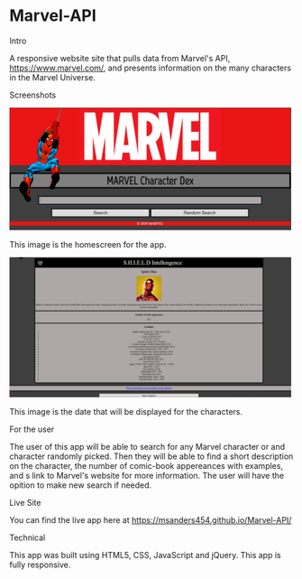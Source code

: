 # Marvel-API

Intro

A responsive website site that pulls data from Marvel's API, https://www.marvel.com/, and presents information on the many characters in the Marvel Universe.

Screenshots

<img src="Images/App-HomePage.png" width="500"/>

This image is the homescreen for the app.

<img src="Images/Character-Data.png" width="500"/>

This image is the date that will be displayed for the characters.

For the user

The user of this app will be able to search for any Marvel character or and character randomly picked. Then they will be able to find a short description on the character, the number of comic-book appereances with examples, and s link to Marvel's website for more information. The user will have the opition to make new search if needed.

Live Site

You can find the live app here at https://msanders454.github.io/Marvel-API/

Technical

This app was built using HTML5, CSS, JavaScript and jQuery.
This app is fully responsive.
